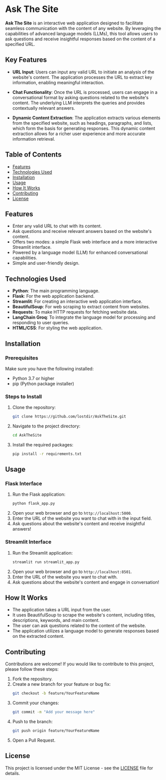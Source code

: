 
# Ask The Site

**Ask The Site** is an interactive web application designed to facilitate seamless communication with the content of any website. By leveraging the capabilities of advanced language models (LLMs), this tool allows users to ask questions and receive insightful responses based on the content of a specified URL.

## Key Features

- **URL Input**: Users can input any valid URL to initiate an analysis of the website's content. The application processes the URL to extract key information, enabling meaningful interaction.

- **Chat Functionality**: Once the URL is processed, users can engage in a conversational format by asking questions related to the website's content. The underlying LLM interprets the queries and provides contextually relevant answers.

- **Dynamic Content Extraction**: The application extracts various elements from the specified website, such as headings, paragraphs, and lists, which form the basis for generating responses. This dynamic content extraction allows for a richer user experience and more accurate information retrieval.


## Table of Contents
- [Features](#features)
- [Technologies Used](#technologies-used)
- [Installation](#installation)
- [Usage](#usage)
- [How It Works](#how-it-works)
- [Contributing](#contributing)
- [License](#license)

## Features
- Enter any valid URL to chat with its content.
- Ask questions and receive relevant answers based on the website's content.
- Offers two modes: a simple Flask web interface and a more interactive Streamlit interface.
- Powered by a language model (LLM) for enhanced conversational capabilities.
- Simple and user-friendly design.

## Technologies Used
- **Python**: The main programming language.
- **Flask**: For the web application backend.
- **Streamlit**: For creating an interactive web application interface.
- **BeautifulSoup**: For web scraping to extract content from websites.
- **Requests**: To make HTTP requests for fetching website data.
- **LangChain Groq**: To integrate the language model for processing and responding to user queries.
- **HTML/CSS**: For styling the web application.

## Installation

### Prerequisites
Make sure you have the following installed:
- Python 3.7 or higher
- pip (Python package installer)

### Steps to Install
1. Clone the repository:
   ```bash
   git clone https://github.com/lostdir/AskTheSite.git
   ```
2. Navigate to the project directory:
   ```bash
   cd AskTheSite
   ```
3. Install the required packages:
   ```bash
   pip install -r requirements.txt
   ```

## Usage
### Flask Interface
1. Run the Flask application:
   ```bash
   python flask_app.py
   ```
2. Open your web browser and go to `http://localhost:5000`.
3. Enter the URL of the website you want to chat with in the input field.
4. Ask questions about the website's content and receive insightful answers!

### Streamlit Interface
1. Run the Streamlit application:
   ```bash
   streamlit run streamlit_app.py
   ```
2. Open your web browser and go to `http://localhost:8501`.
3. Enter the URL of the website you want to chat with.
4. Ask questions about the website's content and engage in conversation!

## How It Works
- The application takes a URL input from the user.
- It uses BeautifulSoup to scrape the website's content, including titles, descriptions, keywords, and main content.
- The user can ask questions related to the content of the website.
- The application utilizes a language model to generate responses based on the extracted content.

## Contributing
Contributions are welcome! If you would like to contribute to this project, please follow these steps:
1. Fork the repository.
2. Create a new branch for your feature or bug fix:
   ```bash
   git checkout -b feature/YourFeatureName
   ```
3. Commit your changes:
   ```bash
   git commit -m "Add your message here"
   ```
4. Push to the branch:
   ```bash
   git push origin feature/YourFeatureName
   ```
5. Open a Pull Request.

## License
This project is licensed under the MIT License - see the [LICENSE](LICENSE) file for details.
